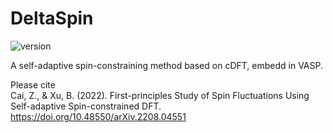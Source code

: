# DeltaSpin

![version](https://img.shields.io/badge/version-1.0.0-blue)

A self-adaptive spin-constraining method based on cDFT, embedd in VASP.

Please cite  
Cai, Z., & Xu, B. (2022). First-principles Study of Spin Fluctuations Using Self-adaptive Spin-constrained DFT.
https://doi.org/10.48550/arXiv.2208.04551
